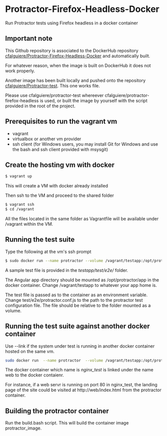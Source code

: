 # Protractor-Firefox-Headless-Docker
Run Protractor tests using Firefox headless in a docker container

## Important note

This Github repository is associated to the DockerHub repository [cfalguiere/Protractor-Firefox-Headless-Docker](https://registry.hub.docker.com/u/cfalguiere/protractor-firefox-headless/) and automatically built.

For whatever reason, when the image is built on DockerHub it does not work properly.

Another image has been built locally and pushed onto the repository [cfalguiere/Protractor-test](https://registry.hub.docker.com/u/cfalguiere/protractor-test/). This one works file. 

Please use cfalguiere/protractor-test whereever cfalguiere/protractor-firefox-headless is used, or built the image by yourself with the script provided in the root of the project.


## Prerequisites to run the vagrant vm

- vagrant
- virtualbox or another vm provider
- ssh client (for Windows users, you may install Git for Windows and use the bash and ssh client provided with msysgit)


## Create the hosting vm with docker


```bash
$ vagrant up
```
This will create a VM with docker already installed

Then ssh to the VM and proceed to the shared folder

```bash
$ vagrant ssh
$ cd /vagrant
```
All the files located in the same folder as Vagrantfile will be available under /vagrant within the VM.

## 




## Running the test suite

Type the following at the vm's ssh prompt

```bash
$ sudo docker run --name protractor --volume /vagrant/testapp:/opt/protractor/app --env TEST_FILE=test/e2e/protractor.conf.js cfalguiere/protractor-firefox-headless
```
A sample test file is provided in the *testapp/test/e2e/* folder.

The Angular app directory should be mounted as /opt/protractor/app in the docker container. Change /vagrant/testapp to whatever your app home is.

The test file is passed as to the container as an environment variable. Change test/e2e/protractor.conf.js to the path to the protractor test configuration file. The file should be relative to the folder mounted as a volume.




## Running the test suite against another docker container

Use --link if the system under test is running in another docker container hosted on the same vm.

```bash
sudo docker run  --name protractor  --volume /vagrant/testapp:/opt/protractor/app --env TEST_FILE=test/e2e/protractor.conf.js --link nginx_test:web cfalguiere/protractor-firefox-headless
```

The docker container which name is *nginx_test* is linked under the name web to the docker contaienr. 

For instance, if a web servr is running on port 80 in nginx_test, the landing page of the site could be visited at http://web/index.html from the protractor container.

## Building the protractor container

Run the build.bash script. This will build the container image protractor_image.


